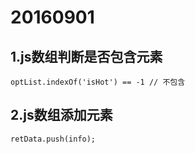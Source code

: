 # 20160901

## 1.js数组判断是否包含元素

```
optList.indexOf('isHot') == -1 // 不包含
```

## 2.js数组添加元素

```
retData.push(info);
```